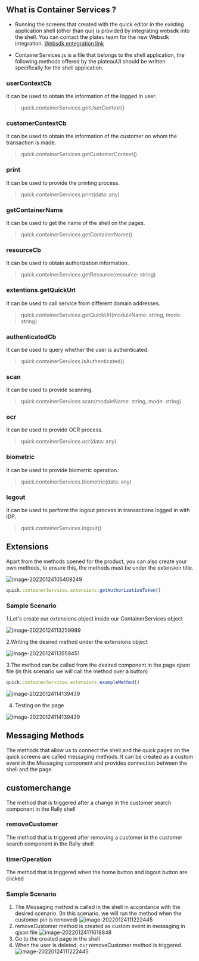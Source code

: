## What is Container Services ?

- Running the screens that created with the quick editor in the existing application shell (other than qui) is provided by integrating websdk into the shell. You can contact the plateu team for the new Websdk integration. [Websdk entegration link](https://cdn.softtech.com.tr/ngsp-quick/nemo/dev/mdImages/releaseNotes/QU-PlateauUIEntegrasyonu.pdf)

- ContainerServices.js is a file that belongs to the shell application, the following methods offered by the plateauUI should be written specifically for the shell application.

### userContextCb

It can be used to obtain the information of the logged in user.

> quick.containerServices.getUserContext()


### customerContextCb

It can be used to obtain the information of the customer on whom the transaction is made.

> quick.containerServices.getCustomerContext()


### print

It can be used to provide the printing process.

> quick.containerServices.print(data: any)

 
### getContainerName

It can be used to get the name of the shell on the pages.

> quick.containerServices.getContainerName()


### resourceCb

It can be used to obtain authorization information.

> quick.containerServices.getResource(resource: string)

 
### extentions.getQuickUrl

It can be used to call service from different domain addresses.

> quick.containerServices.getQuickUrl(moduleName: string, mode: string)

 
### authenticatedCb

It can be used to query whether the user is authenticated.

> quick.containerServices.isAuthenticated()

 
### scan

It can be used to provide scanning.

> quick.containerServices.scan(moduleName: string, mode: string)


### ocr

It can be used to provide OCR process.

> quick.containerServices.ocr(data: any)


### biometric

It can be used to provide biometric operation.

> quick.containerServices.biometric(data: any)


### logout

It can be used to perform the logout process in transactions logged in with IDP.

> quick.containerServices.logout()

## Extensions

Apart from the methods opened for the product, you can also create your own methods, to ensure this, the methods must be under the extension title.

![image-20220124105409249](https://cdn.softtech.com.tr/ngsp-quick/nemo/dev/mdImages/releaseNotes/extensions.PNG)


```ts
quick.containerServices.extensions.getAuthorizationToken()
```
### Sample Scenario

1.Let's create our extensions object inside our ContainerServices object

![image-20220124113259989](https://cdn.softtech.com.tr/ngsp-quick/nemo/dev/mdImages/releaseNotes/ContainerServiceswithExtension.PNG)

2.Writing the desired method under the extensions object

![image-20220124113559451](https://cdn.softtech.com.tr/ngsp-quick/nemo/dev/mdImages/releaseNotes/ExtensionMethodExample.PNG)

3.The method can be called from the desired component in the page qjson file (in this scenario we will call the method over a button)

```ts
quick.containerServices.extensions.exampleMethod()
```

![image-20220124114139439](https://cdn.softtech.com.tr/ngsp-quick/nemo/dev/mdImages/releaseNotes/ExtensionExampleBtn.PNG)

4. Testing on the page

![image-20220124114139439](https://cdn.softtech.com.tr/ngsp-quick/nemo/dev/mdImages/releaseNotes/ExampleMethodTrigger.gif)


## Messaging Methods

The methods that allow us to connect the shell and the quick pages on the quick screens are called messaging methods. It can be created as a custom event in the Messaging component and provides connection between the shell and the page.

## customerchange

The method that is triggered after a change in the customer search component in the Rally shell

### removeCustomer

The method that is triggered after removing a customer in the customer search component in the Rally shell
### timerOperation

The method that is triggered when the home button and logout button are clicked

### Sample Scenario

1. The Messaging method is called in the shell in accordance with the desired scenario. (In this scenario, we will run the method when the customer pin is removed)
![image-20220124111222445](https://cdn.softtech.com.tr/ngsp-quick/nemo/dev/mdImages/releaseNotes/removeCustomer.PNG)
2. removeCustomer method is created as custom event in messaging in qjson file
![image-20220124111618848](https://cdn.softtech.com.tr/ngsp-quick/nemo/dev/mdImages/releaseNotes/removeCustomerMessaging.PNG)
3. Go to the created page in the shell
4. When the user is deleted, our removeCustomer method is triggered.
![image-20220124111222445](https://cdn.softtech.com.tr/ngsp-quick/nemo/dev/mdImages/releaseNotes/CustomerRemoveMessaging.gif)